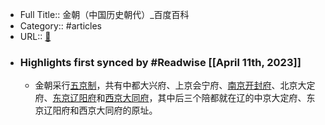 - Full Title:: 金朝（中国历史朝代）_百度百科
- Category:: #articles
- URL:: [🔗](https://baike.baidu.com/item/%E9%87%91%E6%9C%9D/889740)
- ### Highlights first synced by #Readwise [[April 11th, 2023]]
    - 金朝采行[五京制](/item/%E4%BA%94%E4%BA%AC%E5%88%B6/9637472?fromModule=lemma_inlink)，共有中都大兴府、上京会宁府、[南京开封府](/item/%E5%8D%97%E4%BA%AC%E5%BC%80%E5%B0%81%E5%BA%9C?fromModule=lemma_inlink)、北京大定府、[东京辽阳府](/item/%E4%B8%9C%E4%BA%AC%E8%BE%BD%E9%98%B3%E5%BA%9C?fromModule=lemma_inlink)和[西京大同府](/item/%E8%A5%BF%E4%BA%AC%E5%A4%A7%E5%90%8C%E5%BA%9C?fromModule=lemma_inlink)，其中后三个陪都就在辽的中京大定府、东京辽阳府和西京大同府的原址。
